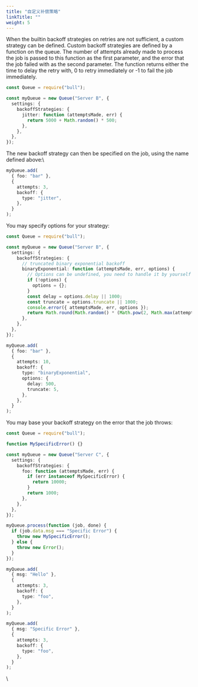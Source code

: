 ```yaml
---
title: "自定义补偿策略"
linkTitle: ""
weight: 5
---
```


When the builtin backoff strategies on retries are not sufficient, a custom strategy can be defined. Custom backoff strategies are defined by a function on the queue. The number of attempts already made to process the job is passed to this function as the first parameter, and the error that the job failed with as the second parameter. The function returns either the time to delay the retry with, 0 to retry immediately or -1 to fail the job immediately.

```typescript
const Queue = require("bull");

const myQueue = new Queue("Server B", {
  settings: {
    backoffStrategies: {
      jitter: function (attemptsMade, err) {
        return 5000 + Math.random() * 500;
      },
    },
  },
});
```

The new backoff strategy can then be specified on the job, using the name defined above:\

```typescript
myQueue.add(
  { foo: "bar" },
  {
    attempts: 3,
    backoff: {
      type: "jitter",
    },
  }
);
```

You may specify options for your strategy:

```typescript
const Queue = require("bull");

const myQueue = new Queue("Server B", {
  settings: {
    backoffStrategies: {
      // truncated binary exponential backoff
      binaryExponential: function (attemptsMade, err, options) {
        // Options can be undefined, you need to handle it by yourself
        if (!options) {
          options = {};
        }
        const delay = options.delay || 1000;
        const truncate = options.truncate || 1000;
        console.error({ attemptsMade, err, options });
        return Math.round(Math.random() * (Math.pow(2, Math.max(attemptsMade, truncate)) - 1) * delay);
      },
    },
  },
});

myQueue.add(
  { foo: "bar" },
  {
    attempts: 10,
    backoff: {
      type: "binaryExponential",
      options: {
        delay: 500,
        truncate: 5,
      },
    },
  }
);
```

You may base your backoff strategy on the error that the job throws:

```typescript
const Queue = require("bull");

function MySpecificError() {}

const myQueue = new Queue("Server C", {
  settings: {
    backoffStrategies: {
      foo: function (attemptsMade, err) {
        if (err instanceof MySpecificError) {
          return 10000;
        }
        return 1000;
      },
    },
  },
});

myQueue.process(function (job, done) {
  if (job.data.msg === "Specific Error") {
    throw new MySpecificError();
  } else {
    throw new Error();
  }
});

myQueue.add(
  { msg: "Hello" },
  {
    attempts: 3,
    backoff: {
      type: "foo",
    },
  }
);

myQueue.add(
  { msg: "Specific Error" },
  {
    attempts: 3,
    backoff: {
      type: "foo",
    },
  }
);
```

\
